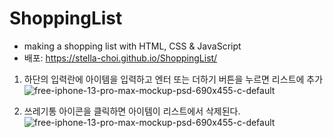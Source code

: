 # ShoppingList

* making a shopping list with HTML, CSS & JavaScript
* 배포: https://stella-choi.github.io/ShoppingList/

1. 하단의 입력란에 아이템을 입력하고 엔터 또는 더하기 버튼을 누르면 리스트에 추가
![free-iphone-13-pro-max-mockup-psd-690x455-c-default](https://user-images.githubusercontent.com/111262557/189802636-cb268249-45e5-4eb9-941c-e389d959e608.jpg)

2. 쓰레기통 아이콘을 클릭하면 아이템이 리스트에서 삭제된다.
![free-iphone-13-pro-max-mockup-psd-690x455-c-default](https://user-images.githubusercontent.com/111262557/189802641-aa5a3e21-7357-439a-bd42-396a9f911ae3.jpg)
